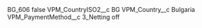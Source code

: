 <?xml version="1.0" encoding="UTF-8"?>
<CustomMetadata xmlns="http://soap.sforce.com/2006/04/metadata" xmlns:xsi="http://www.w3.org/2001/XMLSchema-instance" xmlns:xsd="http://www.w3.org/2001/XMLSchema">
    <label>BG_606</label>
    <protected>false</protected>
    <values>
        <field>VPM_CountryISO2__c</field>
        <value xsi:type="xsd:string">BG</value>
    </values>
    <values>
        <field>VPM_Country__c</field>
        <value xsi:type="xsd:string">Bulgaria</value>
    </values>
    <values>
        <field>VPM_PaymentMethod__c</field>
        <value xsi:type="xsd:string">3_Netting off</value>
    </values>
</CustomMetadata>

